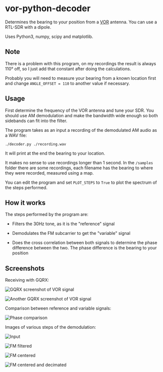 # vor-python-decoder

Determines the bearing to your position from a
[VOR](https://en.wikipedia.org/wiki/VHF_omnidirectional_range) antenna. You can
use a RTL-SDR with a dipole.

Uses Python3, numpy, scipy and matplotlib.

## Note

There is a problem with this program, on my recordings the result is always 110°
off, so I just add that constant after doing the calculations.

Probably you will need to measure your bearing from a known location first and
change `ANGLE_OFFSET = 110` to another value if necessary.

## Usage

First determine the frequency of the VOR antenna and tune your SDR. You should
use AM demodulation and make the bandwidth wide enough so both sidebands can fit
into the filter.

The program takes as an input a recording of the demodulated AM audio as a WAV
file:

```
./decoder.py ./recording.wav
```

It will print at the end the bearing to your location.

It makes no sense to use recordings longer than 1 second. In the `/samples`
folder there are some recordings, each filename has the bearing to where they
were recorded, measured using a map.

You can edit the program and set `PLOT_STEPS` to `True` to plot the spectrum of
the steps performed.

## How it works

The steps performed
by the program are:

- Filters the 30Hz tone, as it is the "reference" signal

- Demodulates the FM subcarrier to get the "variable" signal

- Does the cross correlation between both signals to determine the phase
  difference between the two. The phase difference is the bearing to your
  position

## Screenshots

Receiving with GQRX:

![GQRX screenshot of VOR signal](./docs/gqrx_1.png)

![Another GQRX screenshot of VOR signal](./docs/gqrx_2.png)

Comparison between reference and variable signals:

![Phase comparison](./docs/Phase_comparison.png)

Images of various steps of the demodulation:

![Input](./docs/Input.png)

![FM filtered](./docs/FM_filtered.png)

![FM centered](./docs/FM_centered.png)

![FM centered and decimated](./docs/FM_centered_and_decimated.png)
